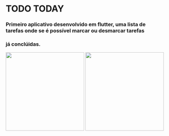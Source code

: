 # TODO TODAY
### Primeiro aplicativo desenvolvido em flutter, uma lista de tarefas onde se é possível marcar ou desmarcar tarefas
### já conclúidas.
<p align="center">
  <img src="https://user-images.githubusercontent.com/40878232/65739634-68e7b580-e0bc-11e9-9999-97f3a26dc4b3.jpeg" width="250">
   <img src="https://user-images.githubusercontent.com/40878232/65740022-bc0e3800-e0bd-11e9-885f-056446b935cc.gif" width="250">
</p>